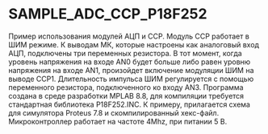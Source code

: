 ﻿SAMPLE_ADC_CCP_P18F252
======================
Пример использования модулей АЦП и CCP. Модуль CCP работает в ШИМ режиме. К выводам МК, которые настроены как аналоговый вход АЦП, подключены три переменных резистора. 
В тот момент, когда уровень напряжения на входе AN0 будет больше либо равен уровню напряжения на входе AN1, произойдет включение модуляции ШИМ на выводе CCP1.
Длительность импульса ШИМ регулируется с помощью переменного резистора, подключенного ко входу AN3.
Программа создана в среде разработки MPLAB 8.8, для компиляции требуется  стандартная библиотека P18F252.INC. К примеру, прилагается схема для симулятора Proteus 7.8 и скомпилированный хекс-файл. Микроконтроллер работает на частоте 4Mhz, при питании 5 В. 
